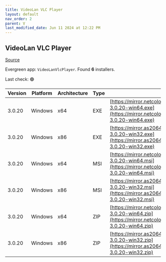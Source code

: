 ```yaml
---
title: VideoLan VLC Player 
layout: default
nav_order: 2
parent: V
last_modified_date: Jun 11 2024 at 12:22 PM
---
```


## VideoLan VLC Player 

[Source](https://www.videolan.org/vlc/)

Evergreen app: `VideoLanVlcPlayer`. Found **6** installers.

Last check: 🟢

| Version | Platform | Architecture | Type | URI                                                                                                                                                                |
| ------- | -------- | ------------ | ---- | ------------------------------------------------------------------------------------------------------------------------------------------------------------------ |
| 3.0.20  | Windows  | x64          | EXE  | [https://mirror.netcologne.de/videolan.org/vlc/3.0.20/win64/vlc-3.0.20-win64.exe](https://mirror.netcologne.de/videolan.org/vlc/3.0.20/win64/vlc-3.0.20-win64.exe) |
| 3.0.20  | Windows  | x86          | EXE  | [https://mirror.as20647.net/videolan/vlc/3.0.20/win32/vlc-3.0.20-win32.exe](https://mirror.as20647.net/videolan/vlc/3.0.20/win32/vlc-3.0.20-win32.exe)             |
| 3.0.20  | Windows  | x64          | MSI  | [https://mirror.netcologne.de/videolan.org/vlc/3.0.20/win64/vlc-3.0.20-win64.msi](https://mirror.netcologne.de/videolan.org/vlc/3.0.20/win64/vlc-3.0.20-win64.msi) |
| 3.0.20  | Windows  | x86          | MSI  | [https://mirror.as20647.net/videolan/vlc/3.0.20/win32/vlc-3.0.20-win32.msi](https://mirror.as20647.net/videolan/vlc/3.0.20/win32/vlc-3.0.20-win32.msi)             |
| 3.0.20  | Windows  | x64          | ZIP  | [https://mirror.netcologne.de/videolan.org/vlc/3.0.20/win64/vlc-3.0.20-win64.zip](https://mirror.netcologne.de/videolan.org/vlc/3.0.20/win64/vlc-3.0.20-win64.zip) |
| 3.0.20  | Windows  | x86          | ZIP  | [https://mirror.as20647.net/videolan/vlc/3.0.20/win32/vlc-3.0.20-win32.zip](https://mirror.as20647.net/videolan/vlc/3.0.20/win32/vlc-3.0.20-win32.zip)             |
